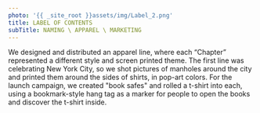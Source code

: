 ```yaml
---
photo: '{{ _site_root }}assets/img/Label_2.png'
title: LABEL OF CONTENTS
subTitle: NAMING \ APPAREL \ MARKETING
---
```

<p>We designed and distributed an apparel line, where each “Chapter” represented a different style and screen printed theme. The first line was celebrating New York City, so we shot pictures of manholes around the city and printed them around the sides of shirts, in pop-art colors. For the launch campaign, we created "book safes" and rolled a t-shirt into each, using a bookmark-style hang tag as a marker for people to open the books and discover the t-shirt inside.</p>